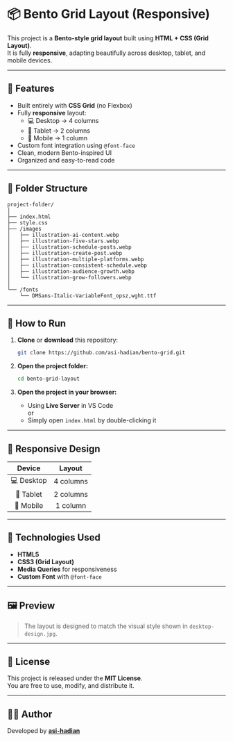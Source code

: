 # 📦 Bento Grid Layout (Responsive)

This project is a **Bento-style grid layout** built using **HTML + CSS (Grid Layout)**.  
It is fully **responsive**, adapting beautifully across desktop, tablet, and mobile devices.

---

## 🚀 Features

- Built entirely with **CSS Grid** (no Flexbox)
- Fully **responsive** layout:
  - 💻 Desktop → 4 columns  
  - 📲 Tablet → 2 columns  
  - 📱 Mobile → 1 column
- Custom font integration using `@font-face`
- Clean, modern Bento-inspired UI
- Organized and easy-to-read code

---

## 🧩 Folder Structure

```
project-folder/
│
├── index.html
├── style.css
├── /images
│   ├── illustration-ai-content.webp
│   ├── illustration-five-stars.webp
│   ├── illustration-schedule-posts.webp
│   ├── illustration-create-post.webp
│   ├── illustration-multiple-platforms.webp
│   ├── illustration-consistent-schedule.webp
│   ├── illustration-audience-growth.webp
│   └── illustration-grow-followers.webp
│
└── /fonts
    └── DMSans-Italic-VariableFont_opsz,wght.ttf
```

---

## 🧠 How to Run

1. **Clone** or **download** this repository:
   ```bash
   git clone https://github.com/asi-hadian/bento-grid.git
   ```

2. **Open the project folder:**
   ```bash
   cd bento-grid-layout
   ```

3. **Open the project in your browser:**
   - Using **Live Server** in VS Code  
     or  
   - Simply open `index.html` by double-clicking it

---

## 📱 Responsive Design

| Device | Layout |
|:-------:|:--------:|
| 💻 Desktop | 4 columns |
| 📲 Tablet | 2 columns |
| 📱 Mobile | 1 column |

---

## 🧰 Technologies Used

- **HTML5**
- **CSS3 (Grid Layout)**
- **Media Queries** for responsiveness
- **Custom Font** with `@font-face`

---

## 🖼 Preview

> The layout is designed to match the visual style shown in `desktop-design.jpg`.

---

## 📄 License

This project is released under the **MIT License**.  
You are free to use, modify, and distribute it.

---

## 👨‍💻 Author

Developed by [**asi-hadian**](https://github.com/asi-hadian)
